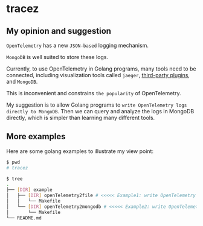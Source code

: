 # tracez

## My opinion and suggestion

`OpenTelemetry` has a new `JSON-based` logging mechanism.

`MongoDB` is well suited to store these logs.

Currently, to use OpenTelemetry in Golang programs, many tools need to be connected, including visualization tools called `jaeger`, [third-party plugins](https://github.com/mongodb-labs/jaeger-mongodb), and `MongoDB`.

This is inconvenient and constrains `the popularity` of OpenTelemetry.

My suggestion is to allow Golang programs to `write OpenTelemetry logs directly to MongoDB`. Then we can query and analyze the logs in MongoDB directly, which is simpler than learning many different tools.

## More examples

Here are some golang examples to illustrate my view point:

```bash
$ pwd
# tracez

$ tree
.
├── [DIR] example
│   ├── [DIR] openTelemetry2file # <<<<< Example1: write OpenTelemetry logs directly to files
│   │   └── Makefile
│   └── [DIR] openTelemetry2mongodb # <<<<< Example2: write OpenTelemetry logs directly to MongoDB
│       └── Makefile
└── README.md
```

